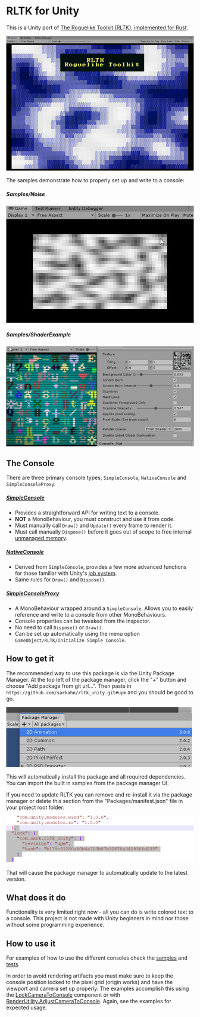 # RLTK for Unity
This is a Unity port of [The Roguelike Toolkit (RLTK), implemented for Rust](https://github.com/thebracket/rltk_rs).

![](./Assets/Documentation/images~/splash.png)
 
The samples demonstrate how to properly set up and write to a console:
##### Samples/Noise 

![](./Assets/Documentation/images~/noise.gif)

##### Samples/ShaderExample

![](./Assets/Documentation/images~/console_shader2.gif)


## The Console

There are three primary console types, `SimpleConsole`, `NativeConsole` and `SimpleConsoleProxy`:

##### [SimpleConsole](Assets/Runtime/RLTK/Consoles/SimpleConsole.cs)
  * Provides a straightforward API for writing text to a console.
  * **NOT** a MonoBehaviour, you must construct and use it from code.
  * Must manually call `Draw()` and `Update()` every frame to render it.
  * Must call manually `Dispose()` before it goes out of scope to free internal [unmanaged memory](https://docs.unity3d.com/ScriptReference/Unity.Collections.NativeArray_1.html). 

##### [NativeConsole](Assets/Runtime/RLTK/Consoles/NativeConsole.cs)
  * Derived from `SimpleConsole`, provides a few more advanced functions for those familiar with Unity's [job system](https://docs.unity3d.com/2019.3/Documentation/Manual/JobSystem.html).
  * Same rules for `Draw()` and `Dispose()`.

##### [SimpleConsoleProxy](Assets/Runtime/RLTK/MonoBehaviours/SimpleConsoleProxy.cs)
  * A MonoBehaviour wrapped around a `SimpleConsole`. Allows you to easily reference and write to a console from other MonoBehaviours.
  * Console properties can be tweaked from the inspector.
  * No need to call `Dispose()` or `Draw()`. 
  * Can be set up automatically using the menu option `GameObject/RLTK/Initialize Simple Console`.

## How to get it
The recommended way to use this package is via the Unity Package Manager. At the top left 
of the package manager, click the "+" button and choose "Add package from git url...". 
Then paste in `https://github.com/sarkahn/rltk_unity.git#upm`
and you should be good to go.

![](./Assets/Documentation/images~/upm.gif)

This will automatically install the package and all required dependencies. You can import 
the built in samples from the package manager UI.

If you need to update RLTK you can remove and re-install it via the package manager or delete 
this section from the "Packages/manifest.json" file in your project root folder:

![](Assets/Documentation/images~/manifest.png)

That will cause the package manager to automatically update to the latest version.

## What does it do
Functionality is very limited right now - all you can do is write colored text to a console. This project is not made with Unity beginners in mind nor those without some programming experience.

## How to use it

For examples of how to use the different consoles check the [samples](https://github.com/sarkahn/rltk_unity/tree/master/Assets/Samples) and [tests](https://github.com/sarkahn/rltk_unity/tree/master/Assets/Tests/Editor).

In order to avoid rendering artifacts you must make sure to keep the console position locked to the pixel grid (origin works) and have the viewport and camera set up properly. The examples accomplish this using the [LockCameraToConsole](Assets/Runtime/RLTK/Monobehaviours/LockCameraToConsole.cs) component or with [RenderUtility.AdjustCameraToConsole](Assets/Runtime/RLTK/Rendering/RenderUtility.cs#L112). Again, see the examples for expected usage.